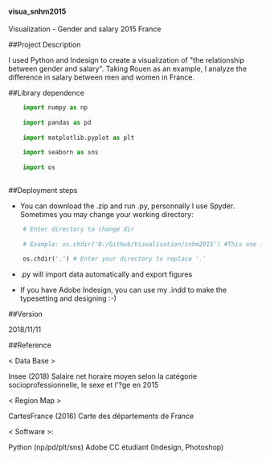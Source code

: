 #### visua_snhm2015
Visualization - Gender and salary 2015 France


##Project Description

I used Python and Indesign to create a visualization of "the relationship between gender and salary".
Taking Rouen as an example, I analyze the difference in salary between men and women in France.



##Library dependence

```python
    import numpy as np
    
    import pandas as pd
    
    import matplotlib.pyplot as plt
    
    import seaborn as sns
    
    import os
    
```



##Deployment steps

 * You can download the .zip and run .py, personnally I use Spyder. Sometimes you may change your working directory:

```python
    # Enter directory to change dir
    
    # Example: os.chdir('D:/Github/Visualisation/snhm2015') #This one is my dir
    
    os.chdir('.') # Enter your directory to replace '.'
```
 * .py will import data automatically and export figures


 * If you have Adobe Indesign, you can use my .indd to make the typesetting and designing :-)
 


##Version

2018/11/11



##Reference

< Data Base >

Insee (2018) 
Salaire net horaire moyen selon la catégorie socioprofessionnelle, le sexe et l'?ge en 2015
 
< Region Map >

CartesFrance (2016) 
Carte des départements de France

< Software >:

Python (np/pd/plt/sns)
Adobe CC étudiant (Indesign, Photoshop)

